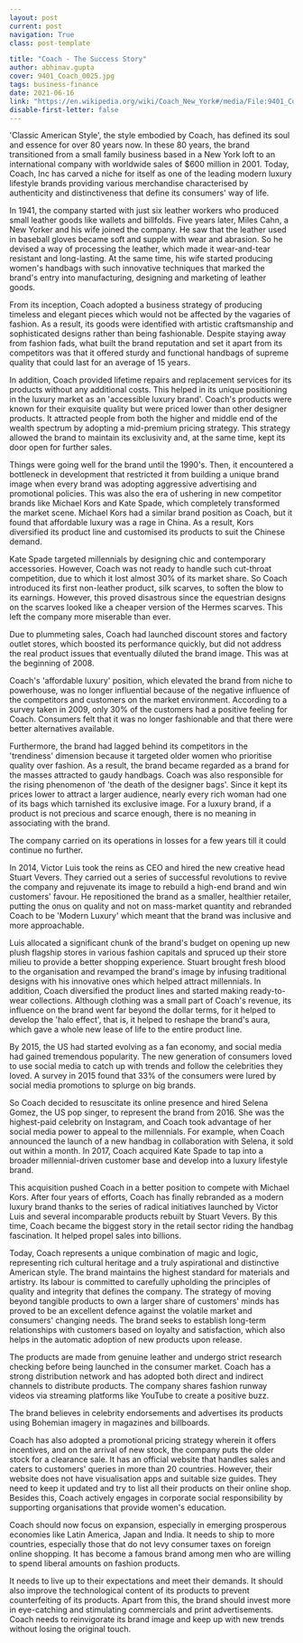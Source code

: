 ```yaml
---
layout: post
current: post
navigation: True
class: post-template

title: "Coach - The Success Story"
author: abhinav.gupta
cover: 9401_Coach_0025.jpg
tags: business-finance
date: 2021-06-16
link: "https://en.wikipedia.org/wiki/Coach_New_York#/media/File:9401_Coach_0025.jpg"
disable-first-letter: false
---
```

<p>'Classic American Style', the style embodied by Coach, has defined its soul and essence for over 80 years now. In these 80 years, the brand transitioned from a small family business based in a New York loft to an international company with worldwide sales of $600 million in 2001. Today, Coach, Inc has carved a niche for itself as one of the leading modern luxury lifestyle brands providing various merchandise characterised by authenticity and distinctiveness that define its consumers' way of life.</p><p>In 1941, the company started with just six leather workers who produced small leather goods like wallets and billfolds. Five years later, Miles Cahn, a New Yorker and his wife joined the company. He saw that the leather used in baseball gloves became soft and supple with wear and abrasion. So he devised a way of processing the leather, which made it wear-and-tear resistant and long-lasting. At the same time, his wife started producing women's handbags with such innovative techniques that marked the brand's entry into manufacturing, designing and marketing of leather goods.</p><p>From its inception, Coach adopted a business strategy of producing timeless and elegant pieces which would not be affected by the vagaries of fashion. As a result, its goods were identified with artistic craftsmanship and sophisticated designs rather than being fashionable. Despite staying away from fashion fads, what built the brand reputation and set it apart from its competitors was that it offered sturdy and functional handbags of supreme quality that could last for an average of 15 years.&nbsp;</p><p>In addition, Coach provided lifetime repairs and replacement services for its products without any additional costs. This helped in its unique positioning in the luxury market as an 'accessible luxury brand'. Coach's products were known for their exquisite quality but were priced lower than other designer products. It attracted people from both the higher and middle end of the wealth spectrum by adopting a mid-premium pricing strategy. This strategy allowed the brand to maintain its exclusivity and, at the same time, kept its door open for further sales.&nbsp;</p><p>Things were going well for the brand until the 1990's. Then, it encountered a bottleneck in development that restricted it from building a unique brand image when every brand was adopting aggressive advertising and promotional policies. This was also the era of ushering in new competitor brands like Michael Kors and Kate Spade, which completely transformed the market scene. Michael Kors had a similar brand position as Coach, but it found that affordable luxury was a rage in China. As a result, Kors diversified its product line and customised its products to suit the Chinese demand.</p><p>Kate Spade targeted millennials by designing chic and contemporary accessories. However, Coach was not ready to handle such cut-throat competition, due to which it lost almost 30% of its market share. So Coach introduced its first non-leather product, silk scarves, to soften the blow to its earnings. However, this proved disastrous since the equestrian designs on the scarves looked like a cheaper version of the Hermes scarves. This left the company more miserable than ever.</p><p>Due to plummeting sales, Coach had launched discount stores and factory outlet stores, which boosted its performance quickly, but did not address the real product issues that eventually diluted the brand image. This was at the beginning of 2008.&nbsp;</p><p>Coach's 'affordable luxury' position, which elevated the brand from niche to powerhouse, was no longer influential because of the negative influence of the competitors and customers on the market environment. According to a survey taken in 2009, only 30% of the customers had a positive feeling for Coach. Consumers felt that it was no longer fashionable and that there were better alternatives available.</p><p>Furthermore, the brand had lagged behind its competitors in the 'trendiness' dimension because it targeted older women who prioritise quality over fashion. As a result, the brand became regarded as a brand for the masses attracted to gaudy handbags. Coach was also responsible for the rising phenomenon of 'the death of the designer bags'. Since it kept its prices lower to attract a larger audience, nearly every rich woman had one of its bags which tarnished its exclusive image. For a luxury brand, if a product is not precious and scarce enough, there is no meaning in associating with the brand.&nbsp;</p><p>The company carried on its operations in losses for a few years till it could continue no further.&nbsp;</p><p>In 2014, Victor Luis took the reins as CEO and hired the new creative head Stuart Vevers. They carried out a series of successful revolutions to revive the company and rejuvenate its image to rebuild a high-end brand and win customers' favour. He repositioned the brand as a smaller, healthier retailer, putting the onus on quality and not on mass-market quantity and rebranded Coach to be 'Modern Luxury' which meant that the brand was inclusive and more approachable.&nbsp;</p><p>Luis allocated a significant chunk of the brand's budget on opening up new plush flagship stores in various fashion capitals and spruced up their store milieu to provide a better shopping experience. Stuart brought fresh blood to the organisation and revamped the brand's image by infusing traditional designs with his innovative ones which helped attract millennials. In addition, Coach diversified the product lines and started making ready-to-wear collections. Although clothing was a small part of Coach's revenue, its influence on the brand went far beyond the dollar terms, for it helped to develop the 'halo effect', that is, it helped to reshape the brand's aura, which gave a whole new lease of life to the entire product line.&nbsp;</p><p>By 2015, the US had started evolving as a fan economy, and social media had gained tremendous popularity. The new generation of consumers loved to use social media to catch up with trends and follow the celebrities they loved. A survey in 2015 found that 33% of the consumers were lured by social media promotions to splurge on big brands.&nbsp;</p><p>So Coach decided to resuscitate its online presence and hired Selena Gomez, the US pop singer, to represent the brand from 2016. She was the highest-paid celebrity on Instagram, and Coach took advantage of her social media power to appeal to the millennials. For example, when Coach announced the launch of a new handbag in collaboration with Selena, it sold out within a month. In 2017, Coach acquired Kate Spade to tap into a broader millennial-driven customer base and develop into a luxury lifestyle brand.&nbsp;</p><p>This acquisition pushed Coach in a better position to compete with Michael Kors. After four years of efforts, Coach has finally rebranded as a modern luxury brand thanks to the series of radical initiatives launched by Victor Luis and several incomparable products rebuilt by Stuart Vevers. By this time, Coach became the biggest story in the retail sector riding the handbag fascination. It helped propel sales into billions.&nbsp;&nbsp;</p><p>Today, Coach represents a unique combination of magic and logic, representing rich cultural heritage and a truly aspirational and distinctive American style. The brand maintains the highest standard for materials and artistry. Its labour is committed to carefully upholding the principles of quality and integrity that defines the company. The strategy of moving beyond tangible products to own a larger share of customers' minds has proved to be an excellent defence against the volatile market and consumers' changing needs. The brand seeks to establish long-term relationships with customers based on loyalty and satisfaction, which also helps in the automatic adoption of new products upon release.&nbsp;</p><p>The products are made from genuine leather and undergo strict research checking before being launched in the consumer market. Coach has a strong distribution network and has adopted both direct and indirect channels to distribute products. The company shares fashion runway videos via streaming platforms like YouTube to create a positive buzz.&nbsp;</p><p>The brand believes in celebrity endorsements and advertises its products using Bohemian imagery in magazines and billboards.&nbsp;</p><p>Coach has also adopted a promotional pricing strategy wherein it offers incentives, and on the arrival of new stock, the company puts the older stock for a clearance sale. It has an official website that handles sales and caters to customers' queries in more than 20 countries. However, their website does not have visualisation apps and suitable size guides. They need to keep it updated and try to list all their products on their online shop. Besides this, Coach actively engages in corporate social responsibility by supporting organisations that provide women's education.&nbsp;</p><p>Coach should now focus on expansion, especially in emerging prosperous economies like Latin America, Japan and India. It needs to ship to more countries, especially those that do not levy consumer taxes on foreign online shopping. It has become a famous brand among men who are willing to spend liberal amounts on fashion products.&nbsp;</p><p>It needs to live up to their expectations and meet their demands. It should also improve the technological content of its products to prevent counterfeiting of its products. Apart from this, the brand should invest more in eye-catching and stimulating commercials and print advertisements. Coach needs to reinvigorate its brand image and keep up with new trends without losing the original touch.</p>